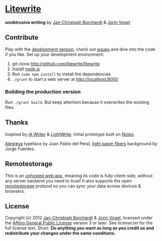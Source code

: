 # [Litewrite](http://litewrite.net)
**unobtrusive writing** by [Jan-Christoph Borchardt](http://jancborchardt.net) & [Jorin Vogel](http://jorin-vogel.com)

## Contribute

Play with the [development version](http://litewrite.github.com/litewrite), check out [issues](http://github.com/litewrite/litewrite/issues) and dive into the code if you like. Set up your development environment:

1. git clone http://github.com/litewrite/litewrite
2. Install [node.js](http://nodejs.org/#download)
3. Run `sudo npm install` to install the dependencies
4. `./grunt` to start a web server at [http://localhost:8000](http://localhost:8000)

### Building the production version

Run `./grunt build`. But keep attention because it overwrites the existing files.


## Thanks

Inspired by [iA Writer](http://iawriter.com) & [LightWrite](http://gun.io/w). Initial prototype built on [Notes](http://nv.github.com/notes).

[Alegreya](http://www.huertatipografica.com.ar/tipografias/alegreya/ejemplos.html) typeface by Juan Pablo del Peral, [light paper fibers](http://subtlepatterns.com/?p=1311) background by Jorge Fuentes.


## Remotestorage

This is an [unhosted web app](http://unhosted.org), meaning its code is fully client-side, without any server backend you need to trust! It also supports the open [remotestorage](http://remotestorage.io) protocol so you can sync your data across devices & browsers.


## License

Copyright (c) 2012 [Jan-Christoph Borchardt](http://jancborchardt.net) & [Jorin Vogel](http://jorin-vogel.com), licensed under the [Affero General Public License](https://www.gnu.org/licenses/agpl-3.0.html) version 3 or later. See license.txt for the full license text. Short: **Do anything you want as long as you credit us and redistribute your changes under the same conditions.**
